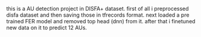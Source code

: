 this is a AU detection project in DISFA+ dataset.
first of all i preprocessed disfa dataset and then saving those in tfrecords format.
next loaded a pre trained FER model and removed top head (dnn) from it. after that i finetuned new data on it to predict 12 AUs.    
